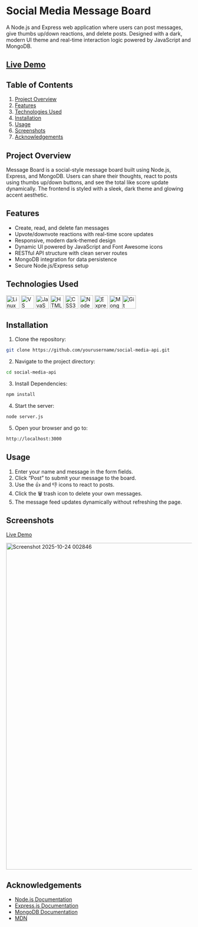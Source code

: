 # Social Media Message Board

A Node.js and Express web application where users can post messages, give thumbs up/down reactions, and delete posts. Designed with a dark, modern UI theme and real-time interaction logic powered by JavaScript and MongoDB.

## [Live Demo](https://social-media-api-fwft.onrender.com/)

## Table of Contents
1. [Project Overview](#project-overview)
2. [Features](#features)
3. [Technologies Used](#technologies-used)
4. [Installation](#installation)
5. [Usage](#usage)
6. [Screenshots](#screenshots)
7. [Acknowledgements](#acknowledgements)

## Project Overview

Message Board is a social-style message board built using Node.js, Express, and MongoDB.
Users can share their thoughts, react to posts using thumbs up/down buttons, and see the total like score update dynamically.
The frontend is styled with a sleek, dark theme and glowing accent aesthetic.

## Features

- Create, read, and delete fan messages
- Upvote/downvote reactions with real-time score updates
- Responsive, modern dark-themed design
- Dynamic UI powered by JavaScript and Font Awesome icons
- RESTful API structure with clean server routes
- MongoDB integration for data persistence
- Secure Node.js/Express setup
## Technologies Used

<a href="https://www.linux.org" target="_blank" rel="noreferrer"><img src="https://raw.githubusercontent.com/danielcranney/readme-generator/main/public/icons/skills/linux-colored.svg" alt="Linux" title="Linux" width="36" height="36" /></a>   <a href="https://code.visualstudio.com/" target="_blank" rel="noreferrer"><img src="https://raw.githubusercontent.com/danielcranney/readme-generator/main/public/icons/skills/visualstudiocode-colored.svg" alt="VS Code" title="VS Code" width="36" height="36" /></a>  <a href="https://developer.mozilla.org/en-US/docs/Web/JavaScript" target="_blank" rel="noreferrer"><img src="https://raw.githubusercontent.com/danielcranney/readme-generator/main/public/icons/skills/javascript-colored.svg" alt="JavaScript" title="JavaScript" width="36" height="36" /></a>   <a href="https://developer.mozilla.org/en-US/docs/Glossary/HTML5" target="_blank" rel="noreferrer"><img src="https://raw.githubusercontent.com/danielcranney/readme-generator/main/public/icons/skills/html5-colored.svg" alt="HTML5" title="HTML5" width="36" height="36" /></a>   <a href="https://www.w3.org/TR/CSS/#css" target="_blank" rel="noreferrer"><img src="https://raw.githubusercontent.com/danielcranney/readme-generator/main/public/icons/skills/css3-colored.svg" alt="CSS3" title="CSS3" width="36" height="36" /></a>    <a href="https://nodejs.org/en/" target="_blank" rel="noreferrer"><img src="https://raw.githubusercontent.com/danielcranney/readme-generator/main/public/icons/skills/nodejs-colored.svg" alt="NodeJS" title="NodeJS" width="36" height="36" /></a>     <a href="https://expressjs.com/" target="_blank" rel="noreferrer"><img src="https://skillicons.dev/icons?i=express" alt="ExpressJS" title="ExpressJS" width="36" height="36" /></a>  <a href="https://www.mongodb.com/" target="_blank" rel="noreferrer"><img src="https://skillicons.dev/icons?i=mongodb" alt="MongoDB" title="MongoDB" width="36" height="36" /></a><a href="https://git-scm.com/" target="_blank" rel="noreferrer"><img src="https://raw.githubusercontent.com/danielcranney/readme-generator/main/public/icons/skills/git-colored.svg" alt="Git" title="Git" width="36" height="36" /></a>

## Installation

1. Clone the repository:

```bash
git clone https://github.com/yourusername/social-media-api.git
````

2. Navigate to the project directory:

```bash
cd social-media-api
```

3. Install Dependencies:
```bash
npm install
```
4. Start the server:
```bash
node server.js
```
5. Open your browser and go to:
```bash
http://localhost:3000
```

## Usage

1. Enter your name and message in the form fields.
2. Click “Post” to submit your message to the board.
3. Use the 👍 and 👎 icons to react to posts.
4. Click the 🗑️ trash icon to delete your own messages.
5. The message feed updates dynamically without refreshing the page.

## Screenshots
[Live Demo](https://social-media-api-fwft.onrender.com/)

<img width="834" height="883" alt="Screenshot 2025-10-24 002846" src="https://github.com/user-attachments/assets/cb05403d-a939-4708-bd0a-008d8ab71d9d" />

## Acknowledgements
* [Node.js Documentation](https://nodejs.org/en/docs/)
* [Express.js Documentation](https://expressjs.com/)
* [MongoDB Documentation](https://www.mongodb.com/docs/)
* [MDN](https://developer.mozilla.org/en-US/)

